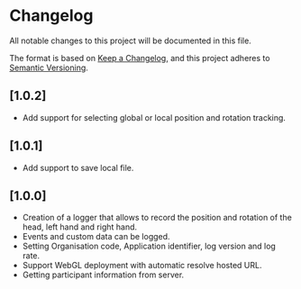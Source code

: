 # Changelog

All notable changes to this project will be documented in this file.

The format is based on [Keep a Changelog](https://keepachangelog.com/en/1.0.0/),
and this project adheres to [Semantic Versioning](https://semver.org/spec/v2.0.0.html).

## [1.0.2]
- Add support for selecting global or local position and rotation tracking.

## [1.0.1]
- Add support to save local file.

## [1.0.0]

- Creation of a logger that allows to record the position and rotation of the head, left hand and right hand. 
- Events and custom data can be logged.
- Setting Organisation code, Application identifier, log version and log rate.
- Support WebGL deployment with automatic resolve hosted URL.
- Getting participant information from server.
